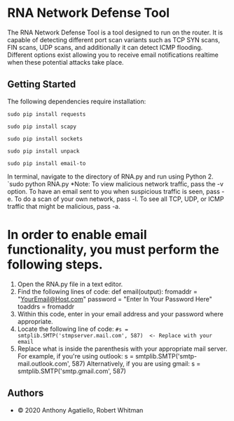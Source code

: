 # RNA Network Defense Tool

The RNA Network Defense Tool is a tool designed to run on the router. It is capable of detecting different port scan variants such as TCP SYN scans, FIN scans, UDP scans, and additionally it can detect ICMP flooding. Different options exist allowing you to receive email notifications realtime when these potential attacks take place.

## Getting Started

The following dependencies require installation:

`sudo pip install requests`

`sudo pip install scapy`

`sudo pip install sockets`

`sudo pip install unpack`

`sudo pip install email-to`

In terminal, navigate to the directory of RNA.py and run using Python 2.
`sudo python RNA.py
*Note: To view malicious network traffic, pass the -v option. To have an email sent to you when suspicious traffic is seen, pass -e. To do a scan of your own network, pass -l. To see all TCP, UDP, or ICMP traffic that might be malicious, pass -a.

# In order to enable email functionality, you must perform the following steps.
1. Open the RNA.py file in a text editor.
2. Find the following lines of code:
def email(output):
    fromaddr = "YourEmail@Host.com"
    password = "Enter In Your Password Here"
    toaddrs  = fromaddr
3. Within this code, enter in your email address and your password where appropriate.
4. Locate the following line of code:
`#s = smtplib.SMTP('stmpserver.mail.com', 587)  <- Replace with your email`
5. Replace what is inside the parenthesis with your appropriate mail server.
For example, if you're using outlook: s = smtplib.SMTP('smtp-mail.outlook.com', 587)
Alternatively, if you are using gmail: s = smtplib.SMTP('smtp.gmail.com', 587)
## Authors

* © 2020 Anthony Agatiello, Robert Whitman
